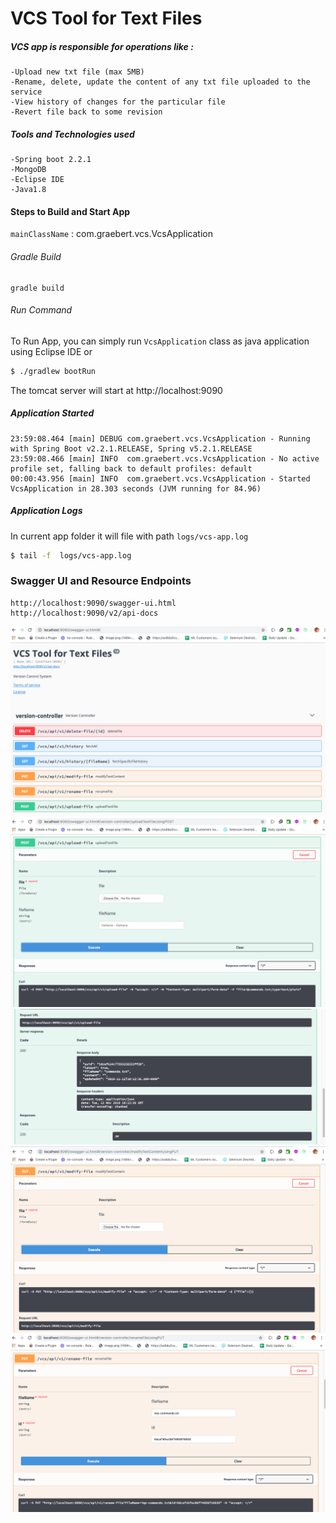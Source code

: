# VCS Tool for Text Files

##### VCS app is responsible for operations like :

	-Upload new txt file (max 5MB)
	-Rename, delete, update the content of any txt file uploaded to the service
	-View history of changes for the particular file
	-Revert file back to some revision
	
##### Tools and Technologies used
    -Spring boot 2.2.1
    -MongoDB
    -Eclipse IDE
    -Java1.8

#### Steps to Build and Start App
`mainClassName` : com.graebert.vcs.VcsApplication

###### Gradle  Build
```
gradle build
```
###### Run Command
To Run App, you can simply run `VcsApplication` class as java application using Eclipse IDE or
```sh
$ ./gradlew bootRun
```
The tomcat server will start at http://localhost:9090

##### Application Started
```
23:59:08.464 [main] DEBUG com.graebert.vcs.VcsApplication - Running with Spring Boot v2.2.1.RELEASE, Spring v5.2.1.RELEASE
23:59:08.466 [main] INFO  com.graebert.vcs.VcsApplication - No active profile set, falling back to default profiles: default
00:00:43.956 [main] INFO  com.graebert.vcs.VcsApplication - Started VcsApplication in 28.303 seconds (JVM running for 84.96)
```

##### Application Logs
In current app folder it will file with path `logs/vcs-app.log`
```sh
$ tail -f  logs/vcs-app.log
```
### Swagger UI and Resource Endpoints

	http://localhost:9090/swagger-ui.html
	http://localhost:9090/v2/api-docs

![](/docs/1-vcs.png)
![](/docs/2-vcs.png)
![](/docs/3-vcs.png)
![](/docs/4-vcs.png)
![](/docs/5-vcs.png)
